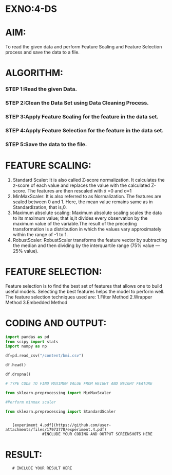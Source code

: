 # EXNO:4-DS
# AIM:
To read the given data and perform Feature Scaling and Feature Selection process and save the
data to a file.

# ALGORITHM:
### STEP 1:Read the given Data.
### STEP 2:Clean the Data Set using Data Cleaning Process.
### STEP 3:Apply Feature Scaling for the feature in the data set.
### STEP 4:Apply Feature Selection for the feature in the data set.
### STEP 5:Save the data to the file.

# FEATURE SCALING:
1. Standard Scaler: It is also called Z-score normalization. It calculates the z-score of each value and replaces the value with the calculated Z-score. The features are then rescaled with x̄ =0 and σ=1
2. MinMaxScaler: It is also referred to as Normalization. The features are scaled between 0 and 1. Here, the mean value remains same as in Standardization, that is,0.
3. Maximum absolute scaling: Maximum absolute scaling scales the data to its maximum value; that is,it divides every observation by the maximum value of the variable.The result of the preceding transformation is a distribution in which the values vary approximately within the range of -1 to 1.
4. RobustScaler: RobustScaler transforms the feature vector by subtracting the median and then dividing by the interquartile range (75% value — 25% value).

# FEATURE SELECTION:
Feature selection is to find the best set of features that allows one to build useful models. Selecting the best features helps the model to perform well.
The feature selection techniques used are:
1.Filter Method
2.Wrapper Method
3.Embedded Method

# CODING AND OUTPUT:
```python
import pandas as pd
from scipy import stats
import numpy as np

df=pd.read_csv("/content/bmi.csv")

df.head()

df.dropna()

# TYPE CODE TO FIND MAXIMUM VALUE FROM HEIGHT AND WEIGHT FEATURE

from sklearn.preprocessing import MinMaxScaler

#Perform minmax scaler

from sklearn.preprocessing import StandardScaler



```
       [experiment 4.pdf](https://github.com/user-attachments/files/17973770/experiment.4.pdf)
                    #INCLUDE YOUR CODING AND OUTPUT SCREENSHOTS HERE
# RESULT:
       # INCLUDE YOUR RESULT HERE
